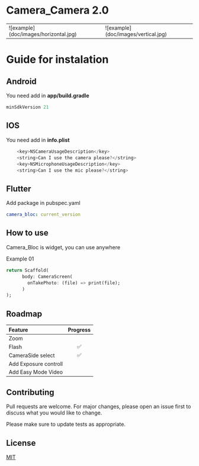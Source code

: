 # Camera_Camera 2.0


<table>
  <tr>
    <td>
![example](doc/images/horizontal.jpg)
    </td>
    <td>
![example](doc/images/vertical.jpg)
    </td>
  </tr>
</table>

# Guide for instalation

## Android

You need add in **app/build.gradle**

```dart
minSdkVersion 21
```

## IOS

You need add in **info.plist**

```dart
  	<key>NSCameraUsageDescription</key>
    <string>Can I use the camera please?</string>
    <key>NSMicrophoneUsageDescription</key>
    <string>Can I use the mic please?</string>
```

## Flutter

Add package in pubspec.yaml

```yaml
camera_bloc: current_version
```

## How to use

Camera_Bloc is widget, you can use anywhere

Example 01

```dart
return Scaffold(
      body: CameraScreen(
        onTakePhoto: (file) => print(file);
      )
);
```


## Roadmap 

| Feature               | Progress |
| :-------------------- | :------: |
| Zoom                  |          |
| Flash                 |    ✅    |
| CameraSide select     |    ✅    |
| Add Exposure controll |          |
| Add Easy Mode Video   |          |

## Contributing

Pull requests are welcome. For major changes, please open an issue first to discuss what you would like to change.

Please make sure to update tests as appropriate.

## License

[MIT](https://choosealicense.com/licenses/mit/)

